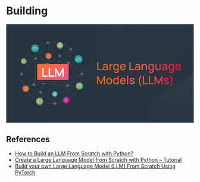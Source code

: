 # Building 

![alt text](image.png)

## References

- [How to Build an LLM From Scratch with Python?](https://medium.com/aimonks/how-to-build-an-llm-from-scratch-with-python-cb3cd9807e45)
- [Create a Large Language Model from Scratch with Python – Tutorial](https://www.youtube.com/watch?v=UU1WVnMk4E8)
- [Build your own Large Language Model (LLM) From Scratch Using PyTorch](https://medium.com/towards-artificial-intelligence/build-your-own-large-language-model-llm-from-scratch-using-pytorch-9e9945c24858)